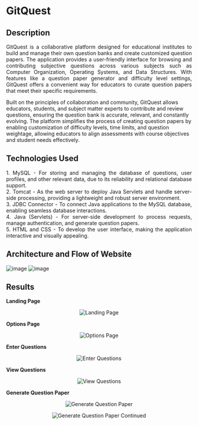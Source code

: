 # GitQuest

## Description
<p align="justify">GitQuest is a collaborative platform designed for educational institutes to build and manage their own question banks and create customized question papers. The application provides a user-friendly interface for browsing and contributing subjective questions across various subjects such as Computer Organization, Operating Systems, and Data Structures. With features like a question paper generator and difficulty level settings, GitQuest offers a convenient way for educators to curate question papers that meet their specific requirements.

Built on the principles of collaboration and community, GitQuest allows educators, students, and subject matter experts to contribute and review questions, ensuring the question bank is accurate, relevant, and constantly evolving. The platform simplifies the process of creating question papers by enabling customization of difficulty levels, time limits, and question weightage, allowing educators to align assessments with course objectives and student needs effectively.</p>

## Technologies Used
<p align="justify">
1. MySQL - For storing and managing the database of questions, user profiles, and other relevant data, due to its reliability and relational database support.<br>
2. Tomcat - As the web server to deploy Java Servlets and handle server-side processing, providing a lightweight and robust server environment.<br>
3. JDBC Connector - To connect Java applications to the MySQL database, enabling seamless database interactions.<br>
4. Java (Servlets) - For server-side development to process requests, manage authentication, and generate question papers.<br>
5. HTML and CSS - To develop the user interface, making the application interactive and visually appealing.
</p>

## Architecture and Flow of Website
![image](https://github.com/user-attachments/assets/d9015117-bebd-4136-809a-69e848d0619c)
![image](https://github.com/user-attachments/assets/ff45917d-0893-4d27-8a25-f39ce5304462)

## Results
<b>Landing Page</b><br>
<p align="center">
  <img src="https://github.com/user-attachments/assets/3148388a-6d90-4dba-9eef-38a0bb5b77d1" alt="Landing Page" />
</p>

<b>Options Page</b><br>
<p align="center">
  <img src="https://github.com/user-attachments/assets/df83e48f-c9a7-4620-a7d0-0b30db5eacce" alt="Options Page" />
</p>

<b>Enter Questions</b><br>
<p align="center">
  <img src="https://github.com/user-attachments/assets/6f35d9a6-860c-4a09-a48a-5c1b16c0e454" alt="Enter Questions" />
</p>

<b>View Questions</b><br>
<p align="center">
  <img src="https://github.com/user-attachments/assets/b6480465-06a9-46ec-b343-0f2f45d3ded1" alt="View Questions" />
</p>

<b>Generate Question Paper</b><br>
<p align="center">
  <img src="https://github.com/user-attachments/assets/782a8a33-3ceb-4753-be52-103964ee017b" alt="Generate Question Paper" />
</p>

<p align="center">
  <img src="https://github.com/user-attachments/assets/05d64cf0-1fd8-4c73-9ab9-833cbf646cce" alt="Generate Question Paper Continued" />
</p>









